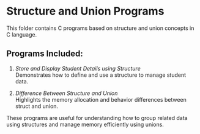 # Structure and Union Programs

This folder contains C programs based on structure and union concepts in C language.

## Programs Included:

1. *Store and Display Student Details using Structure*  
   Demonstrates how to define and use a structure to manage student data.

2. *Difference Between Structure and Union*  
   Highlights the memory allocation and behavior differences between struct and union.

These programs are useful for understanding how to group related data using structures and manage memory efficiently using unions.
